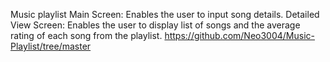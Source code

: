 Music playlist
Main Screen: 
Enables the user to input song details.
Detailed View Screen:
Enables the user to display list of songs and the average rating of each song from the playlist.
https://github.com/Neo3004/Music-Playlist/tree/master
